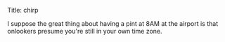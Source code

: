 Title: chirp

I suppose the great thing about having a pint at 8AM at the airport is that onlookers presume you're still in your own time zone.

